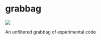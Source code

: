 # grabbag
<a href='https://travis-ci.org/apsears/grabbag'><img  src='https://secure.travis-ci.org/apsears/grabbag.png?branch=master'></a>

An unfiltered grabbag of experimental code
